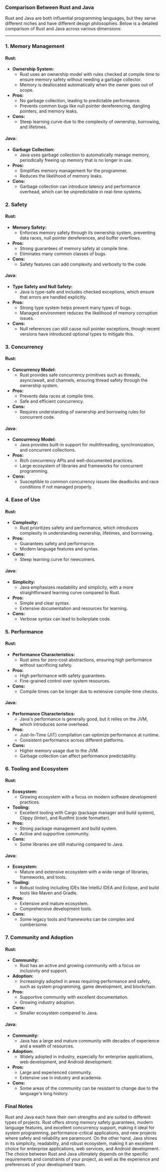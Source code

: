 ### Comparison Between Rust and Java

Rust and Java are both influential programming languages, but they serve different niches and have different design philosophies. Below is a detailed comparison of Rust and Java across various dimensions:

---

### 1. **Memory Management**

#### Rust:
   - **Ownership System:**
     - Rust uses an ownership model with rules checked at compile time to ensure memory safety without needing a garbage collector.
     - Memory is deallocated automatically when the owner goes out of scope.
   - **Pros:**
     - No garbage collection, leading to predictable performance.
     - Prevents common bugs like null pointer dereferencing, dangling pointers, and memory leaks.
   - **Cons:**
     - Steep learning curve due to the complexity of ownership, borrowing, and lifetimes.

#### Java:
   - **Garbage Collection:**
     - Java uses garbage collection to automatically manage memory, periodically freeing up memory that is no longer in use.
   - **Pros:**
     - Simplifies memory management for the programmer.
     - Reduces the likelihood of memory leaks.
   - **Cons:**
     - Garbage collection can introduce latency and performance overhead, which can be unpredictable in real-time systems.

### 2. **Safety**

#### Rust:
   - **Memory Safety:**
     - Enforces memory safety through its ownership system, preventing data races, null pointer dereferences, and buffer overflows.
   - **Pros:**
     - Strong guarantees of memory safety at compile time.
     - Eliminates many common classes of bugs.
   - **Cons:**
     - Safety features can add complexity and verbosity to the code.

#### Java:
   - **Type Safety and Null Safety:**
     - Java is type-safe and includes checked exceptions, which ensure that errors are handled explicitly.
   - **Pros:**
     - Strong type system helps prevent many types of bugs.
     - Managed environment reduces the likelihood of memory corruption issues.
   - **Cons:**
     - Null references can still cause null pointer exceptions, though recent versions have introduced optional types to mitigate this.

### 3. **Concurrency**

#### Rust:
   - **Concurrency Model:**
     - Rust provides safe concurrency primitives such as threads, async/await, and channels, ensuring thread safety through the ownership system.
   - **Pros:**
     - Prevents data races at compile time.
     - Safe and efficient concurrency.
   - **Cons:**
     - Requires understanding of ownership and borrowing rules for concurrent code.

#### Java:
   - **Concurrency Model:**
     - Java provides built-in support for multithreading, synchronization, and concurrent collections.
   - **Pros:**
     - Rich concurrency APIs and well-documented practices.
     - Large ecosystem of libraries and frameworks for concurrent programming.
   - **Cons:**
     - Susceptible to common concurrency issues like deadlocks and race conditions if not managed properly.

### 4. **Ease of Use**

#### Rust:
   - **Complexity:**
     - Rust prioritizes safety and performance, which introduces complexity in understanding ownership, lifetimes, and borrowing.
   - **Pros:**
     - Guarantees safety and performance.
     - Modern language features and syntax.
   - **Cons:**
     - Steep learning curve for newcomers.

#### Java:
   - **Simplicity:**
     - Java emphasizes readability and simplicity, with a more straightforward learning curve compared to Rust.
   - **Pros:**
     - Simple and clear syntax.
     - Extensive documentation and resources for learning.
   - **Cons:**
     - Verbose syntax can lead to boilerplate code.

### 5. **Performance**

#### Rust:
   - **Performance Characteristics:**
     - Rust aims for zero-cost abstractions, ensuring high performance without sacrificing safety.
   - **Pros:**
     - High performance with safety guarantees.
     - Fine-grained control over system resources.
   - **Cons:**
     - Compile times can be longer due to extensive compile-time checks.

#### Java:
   - **Performance Characteristics:**
     - Java's performance is generally good, but it relies on the JVM, which introduces some overhead.
   - **Pros:**
     - Just-In-Time (JIT) compilation can optimize performance at runtime.
     - Consistent performance across different platforms.
   - **Cons:**
     - Higher memory usage due to the JVM.
     - Garbage collection can affect performance predictability.

### 6. **Tooling and Ecosystem**

#### Rust:
   - **Ecosystem:**
     - Growing ecosystem with a focus on modern software development practices.
   - **Tooling:**
     - Excellent tooling with Cargo (package manager and build system), Clippy (linter), and Rustfmt (code formatter).
   - **Pros:**
     - Strong package management and build system.
     - Active and supportive community.
   - **Cons:**
     - Some libraries are still maturing compared to Java.

#### Java:
   - **Ecosystem:**
     - Mature and extensive ecosystem with a wide range of libraries, frameworks, and tools.
   - **Tooling:**
     - Robust tooling including IDEs like IntelliJ IDEA and Eclipse, and build tools like Maven and Gradle.
   - **Pros:**
     - Extensive and mature ecosystem.
     - Comprehensive development tools.
   - **Cons:**
     - Some legacy tools and frameworks can be complex and cumbersome.

### 7. **Community and Adoption**

#### Rust:
   - **Community:**
     - Rust has an active and growing community with a focus on inclusivity and support.
   - **Adoption:**
     - Increasingly adopted in areas requiring performance and safety, such as system programming, game development, and blockchain.
   - **Pros:**
     - Supportive community with excellent documentation.
     - Growing industry adoption.
   - **Cons:**
     - Smaller ecosystem compared to Java.

#### Java:
   - **Community:**
     - Java has a large and mature community with decades of experience and a wealth of resources.
   - **Adoption:**
     - Widely adopted in industry, especially for enterprise applications, web development, and Android development.
   - **Pros:**
     - Large and experienced community.
     - Extensive use in industry and academia.
   - **Cons:**
     - Some areas of the community can be resistant to change due to the language's long history.

### Final Notes

Rust and Java each have their own strengths and are suited to different types of projects. Rust offers strong memory safety guarantees, modern language features, and excellent concurrency support, making it ideal for system programming, performance-critical applications, and new projects where safety and reliability are paramount. On the other hand, Java shines in its simplicity, readability, and robust ecosystem, making it an excellent choice for enterprise applications, web services, and Android development. The choice between Rust and Java ultimately depends on the specific requirements and constraints of your project, as well as the experience and preferences of your development team.